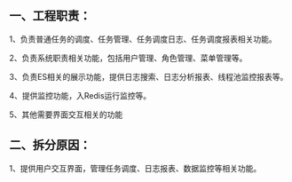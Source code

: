 ## 一、工程职责：

1、负责普通任务的调度、任务管理、任务调度日志、任务调度报表相关功能。

2、负责系统职责相关功能，包括用户管理、角色管理、菜单管理等。

3、负责ES相关的展示功能，提供日志搜索、日志分析报表、线程池监控报表等。

4、提供监控功能，入Redis运行监控等。

5、其他需要界面交互相关的功能

## 二、拆分原因：

1、提供用户交互界面，管理任务调度、日志报表、数据监控等相关功能。
